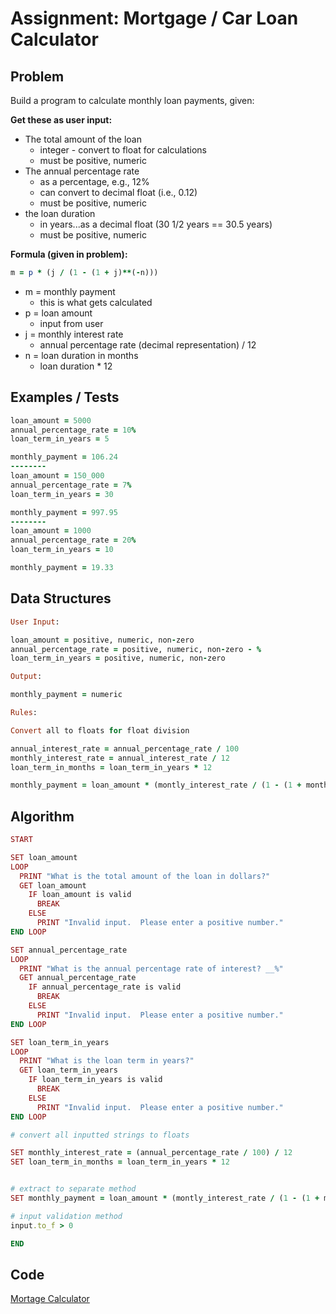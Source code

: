 # Assignment: Mortgage / Car Loan Calculator


## Problem

Build a program to calculate monthly loan payments, given:

**Get these as user input:**
- The total amount of the loan
  - integer - convert to float for calculations
  - must be positive, numeric
- The annual percentage rate
  - as a percentage, e.g., 12%
  - can convert to decimal float (i.e., 0.12)
  - must be positive, numeric
- the loan duration
  - in years...as a decimal float (30 1/2 years == 30.5 years)
  - must be positive, numeric

**Formula (given in problem):**
```ruby
m = p * (j / (1 - (1 + j)**(-n)))
```
- m = monthly payment
  - this is what gets calculated
- p = loan amount
  - input from user
- j = monthly interest rate
  - annual percentage rate (decimal representation) / 12
- n = loan duration in months
  - loan duration * 12

## Examples / Tests
```ruby
loan_amount = 5000
annual_percentage_rate = 10%
loan_term_in_years = 5

monthly_payment = 106.24
--------
loan_amount = 150_000
annual_percentage_rate = 7%
loan_term_in_years = 30

monthly_payment = 997.95
--------
loan_amount = 1000
annual_percentage_rate = 20%
loan_term_in_years = 10

monthly_payment = 19.33

```
## Data Structures
```ruby
User Input:

loan_amount = positive, numeric, non-zero
annual_percentage_rate = positive, numeric, non-zero - % 
loan_term_in_years = positive, numeric, non-zero

Output: 

monthly_payment = numeric

Rules:

Convert all to floats for float division

annual_interest_rate = annual_percentage_rate / 100
monthly_interest_rate = annual_interest_rate / 12
loan_term_in_months = loan_term_in_years * 12

monthly_payment = loan_amount * (montly_interest_rate / (1 - (1 + monthly_interest_rate)**(-(loan_term_in_months))))
```
## Algorithm
```ruby
START

SET loan_amount
LOOP
  PRINT "What is the total amount of the loan in dollars?"
  GET loan_amount
    IF loan_amount is valid
      BREAK
    ELSE
      PRINT "Invalid input.  Please enter a positive number."
END LOOP

SET annual_percentage_rate
LOOP
  PRINT "What is the annual percentage rate of interest? __%"
  GET annual_percentage_rate
    IF annual_percentage_rate is valid
      BREAK
    ELSE
      PRINT "Invalid input.  Please enter a positive number."
END LOOP

SET loan_term_in_years
LOOP
  PRINT "What is the loan term in years?"
  GET loan_term_in_years
    IF loan_term_in_years is valid
      BREAK
    ELSE
      PRINT "Invalid input.  Please enter a positive number."
END LOOP

# convert all inputted strings to floats

SET monthly_interest_rate = (annual_percentage_rate / 100) / 12
SET loan_term_in_months = loan_term_in_years * 12


# extract to separate method
SET monthly_payment = loan_amount * (montly_interest_rate / (1 - (1 + monthly_interest_rate)**(-(loan_term_in_months))))

# input validation method
input.to_f > 0

END
```
## Code
[Mortage Calculator](/mortgage_calculator.rb)